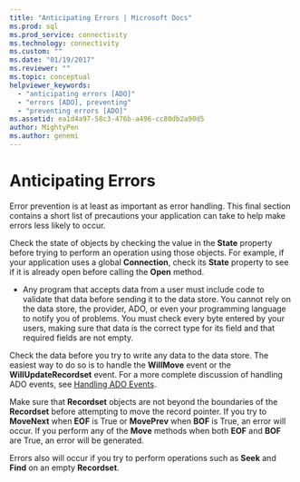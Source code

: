 ```yaml
---
title: "Anticipating Errors | Microsoft Docs"
ms.prod: sql
ms.prod_service: connectivity
ms.technology: connectivity
ms.custom: ""
ms.date: "01/19/2017"
ms.reviewer: ""
ms.topic: conceptual
helpviewer_keywords: 
  - "anticipating errors [ADO]"
  - "errors [ADO], preventing"
  - "preventing errors [ADO]"
ms.assetid: ea1d4a97-58c3-476b-a496-cc80db2a90d5
author: MightyPen
ms.author: genemi
---
```

# Anticipating Errors
Error prevention is at least as important as error handling. This final section contains a short list of precautions your application can take to help make errors less likely to occur.  
  
 Check the state of objects by checking the value in the **State** property before trying to perform an operation using those objects. For example, if your application uses a global **Connection**, check its **State** property to see if it is already open before calling the **Open** method.  
  
-   Any program that accepts data from a user must include code to validate that data before sending it to the data store. You cannot rely on the data store, the provider, ADO, or even your programming language to notify you of problems. You must check every byte entered by your users, making sure that data is the correct type for its field and that required fields are not empty.  
  
 Check the data before you try to write any data to the data store. The easiest way to do so is to handle the **WillMove** event or the **WillUpdateRecordset** event. For a more complete discussion of handling ADO events, see [Handling ADO Events](../../../ado/guide/data/handling-ado-events.md).  
  
 Make sure that **Recordset** objects are not beyond the boundaries of the **Recordset** before attempting to move the record pointer. If you try to **MoveNext** when **EOF** is True or **MovePrev** when **BOF** is True, an error will occur. If you perform any of the **Move** methods when both **EOF** and **BOF** are True, an error will be generated.  
  
 Errors also will occur if you try to perform operations such as **Seek** and **Find** on an empty **Recordset**.
